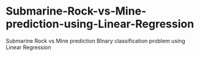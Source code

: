 # Submarine-Rock-vs-Mine-prediction-using-Linear-Regression
Submarine Rock vs Mine prediction BInary classification problem using Linear Regression

